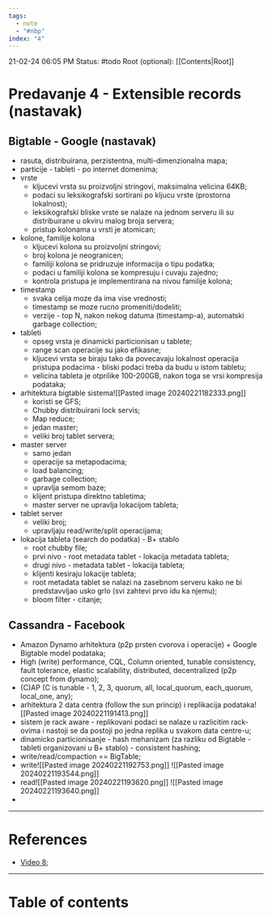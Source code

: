 ```yaml
---
tags:
  - note
  - "#nbp"
index: "4"
---
```

21-02-24  06:05 PM
Status: #todo
Root (optional): [[Contents|Root]]
# Predavanje 4 - Extensible records (nastavak)

## Bigtable - Google (nastavak)

- rasuta, distribuirana, perzistentna, multi-dimenzionalna mapa;
- particije - tableti - po internet domenima;
- vrste
	- kljucevi vrsta su proizvoljni stringovi, maksimalna velicina 64KB;
	- podaci su leksikografski sortirani po kljucu vrste (prostorna lokalnost);
	- leksikografski bliske vrste se nalaze na jednom serveru ili su distribuirane u okviru malog broja servera;
	- pristup kolonama u vrsti je atomican;
- kolone, familije kolona
	- kljucevi kolona su proizvoljni stringovi;
	- broj kolona je neogranicen;
	- familiji kolona se pridruzuje informacija o tipu podatka;
	- podaci u familiji kolona se kompresuju i cuvaju zajedno;
	- kontrola pristupa je implementirana na nivou familije kolona;
- timestamp
	- svaka celija moze da ima vise vrednosti;
	- timestamp se moze rucno promeniti/dodeliti;
	- verzije - top N, nakon nekog datuma (timestamp-a), automatski garbage collection;
- tableti
	- opseg vrsta je dinamicki particionisan u tablete;
	- range scan operacije su jako efikasne;
	- kljucevi vrsta se biraju tako da povecavaju lokalnost operacija pristupa podacima - bliski podaci treba da budu u istom tabletu;
	- velicina tableta je otprilike 100-200GB, nakon toga se vrsi kompresija podataka;
- arhitektura bigtable sistema![[Pasted image 20240221182333.png]]
	- koristi se GFS;
	- Chubby distribuirani lock servis;
	- Map reduce;
	- jedan master;
	- veliki broj tablet servera;
- master server
	- samo jedan
	- operacije sa metapodacima;
	- load balancing;
	- garbage collection;
	- upravlja semom baze;
	- klijent pristupa direktno tabletima;
	- master server ne upravlja lokacijom tableta;
- tablet server
	- veliki broj;
	- upravljaju read/write/split operacijama;
- lokacija tableta (search do podatka) - B+ stablo
	- root chubby file;
	- prvi nivo - root metadata tablet - lokacija metadata tableta;
	- drugi nivo - metadata tablet - lokacija tableta;
	- klijenti kesiraju lokacije tableta;
	- root metadata tablet se nalazi na zasebnom serveru kako ne bi predstavvljao usko grlo (svi zahtevi prvo idu ka njemu);
	- bloom filter - citanje;

## Cassandra - Facebook

- Amazon Dynamo arhitektura (p2p prsten cvorova i operacije) + Google Bigtable model podataka;
- High (write) performance, CQL, Column oriented, tunable consistency, fault tolerance, elastic scalability, distributed, decentralized (p2p concept from dynamo);
- (C)AP (C is tunable - 1, 2, 3, quorum, all, local_quorum, each_quorum, local_one, any);
- arhitektura 2 data centra (follow the sun princip) i replikacija podataka![[Pasted image 20240221191413.png]]
- sistem je rack aware - replikovani podaci se nalaze u razlicitim rack-ovima i nastoji se da postoji po jedna replika u svakom data centre-u;
- dinamicko particionisanje - hash mehanizam (za razliku od Bigtable - tableti organizovani u B+ stablo) - consistent hashing;
- write/read/compaction == BigTable;
- write![[Pasted image 20240221192753.png]] ![[Pasted image 20240221193544.png]]
- read![[Pasted image 20240221193620.png]] ![[Pasted image 20240221193640.png]]
- 

---
# References

- [Video 8](https://www.youtube.com/watch?v=A6nbQWxC2kg&list=PLWLPHZCdUNsM6typP_eWIviyyN14BCotR&index=8);

---
# Table of contents
```table-of-contents
```
